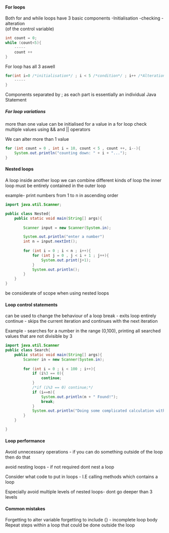 #### For loops
Both for and while loops have 3 basic components 
-Initialisation
-checking 
-alteration  
(of the control variable)
```java 
int count = 0; 
while (count<5){
	-----
	count ++
}
```

For loop has all 3 aswell
```java 
for(int i=0 /*initialisation*/ ; i < 5 /*condition*/ ; i++ /*Alteration*/){
	-----
}
```

Components separated by ; as each part is essentially an individual Java Statement

##### For loop variations
more than one value can be initialised for a value in a for loop
check multiple values using && and || operators

We can alter more than 1 value 

```java 
for (int count = 0 , int i = 10, count < 5 , count ++, i--){
	System.out.println("counting down: " + i + "...");
}
```

#### Nested loops
A loop inside another loop
we can combine different kinds of loop
the inner loop must be entirely contained in the outer loop

example- print numbers from 1 to n in ascending order 

```java 
import java.util.Scanner;

public class Nested{
	public static void main(String[] args){
	
		Scanner input = new Scanner(System.in);

		System.out.println("enter a number")
		int n = input.nextInt();
		
		for (int i = 0 ; i < n ; i++){
			for (int j = 0 , j < i + 1 ; j++){
				System.out.print(j+1);
			}
			System.out.println();
		}
	}
}
```

be considerate of scope when using nested loops
#### Loop control statements
can be used to change the behaviour of a loop
break - exits loop entirely
continue - skips the current iteration and continues with the next iteration 

Example - searches for a number in the range (0,100), printing all searched values that are not divisible by 3 

```java 
import java.util.Scanner 
public class Search{
	public static void main(String[] args){
		Scanner in = new Scanner(System.in);
		
		for (int i = 0 ; i < 100 ; i++){
			if (i%3 == 0){
				continue;
			}
			/*if (i%3 == 0) continue;*/
			if (i==n){
				System.out.println(n + " Found!");
				break;
			}
			System.out.println("Doing some complicated calculation with " + i);
		}
	}

}
```

#### Loop performance 
Avoid unnecessary operations - if you can do something outside of the loop then do that

avoid nesting loops - if not required dont nest a loop

Consider what code to put in loops - I.E  calling methods which contains a loop

Especially avoid multiple levels of nested loops- dont go deeper than 3 levels

#### Common mistakes 
Forgetting to alter variable
forgetting to include {} - incomplete loop body
Repeat steps within a loop that could be done outside the loop

